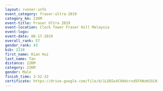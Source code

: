 ```yaml
---
layout: runner-info 
event_category: fraser-ultra-2019 
category_km: 22KM 
event-title: Fraser Ultra 2019 
event-location: Clock Tower Fraser Hill Malaysia 
event-logo: 
event-date: 08-17-2019 
overall_rank: 57
gender_rank: 43
bib: 2218
first_name: Kian Hui
last_name: Tan
distance: 22KM
category: 22KM
gender: Male
finish_time: 3-52-32
certificate: https://drive.google.com/file/d/1LDEGxXC60dcrxd5FXNzKGSCH1hrE-2q_/view?usp=sharing
---
```

